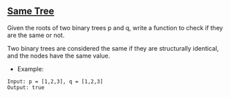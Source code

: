 ## [Same Tree](https://leetcode.com/problems/same-tree/) 
Given the roots of two binary trees p and q, write a function to check if they are the same or not.

Two binary trees are considered the same if they are structurally identical, and the nodes have the same value.


- Example:

```
Input: p = [1,2,3], q = [1,2,3]
Output: true
```
